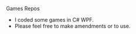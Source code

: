 Games Repos
- I coded some games in C# WPF.
- Please feel free to make amendments or to use.

<!---
iztak/iztak is a ✨ special ✨ repository because its `README.md` (this file) appears on your GitHub profile.
You can click the Preview link to take a look at your changes.
--->

